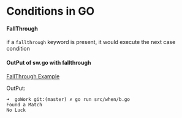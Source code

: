 # Conditions in GO

#### FallThrough

if a `fallthrough` keyword is present, it would execute the next case condition

#### OutPut of sw.go with fallthrough

[FallThrough Example](./with-fallthrough.go)

OutPut:

```
➜  goWork git:(master) ✗ go run src/when/b.go
Found a Match
No Luck
```
